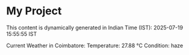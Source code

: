 # My Project

This content is dynamically generated in Indian Time (IST): 2025-07-19 15:55:55 IST


Current Weather in Coimbatore:
Temperature: 27.88 °C
Condition: haze
